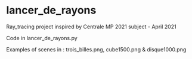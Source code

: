 # lancer_de_rayons
Ray_tracing project inspired by Centrale MP 2021 subject - April 2021

Code in lancer_de_rayons.py

Examples of scenes in : trois_billes.png, cube1500.png & disque1000.png
